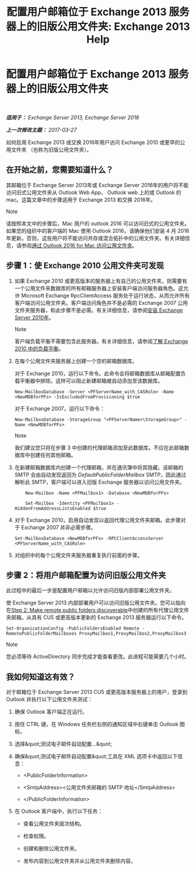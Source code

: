 ﻿---
title: '配置用户邮箱位于 Exchange 2013 服务器上的旧版公用文件夹: Exchange 2013 Help'
TOCTitle: 配置用户邮箱位于 Exchange 2013 服务器上的旧版公用文件夹
ms:assetid: 1d5ca19e-696e-4054-a634-15dd34d952b7
ms:mtpsurl: https://technet.microsoft.com/zh-cn/library/Dn690134(v=EXCHG.150)
ms:contentKeyID: 62281154
ms.date: 05/21/2018
mtps_version: v=EXCHG.150
ms.translationtype: MT
---

# 配置用户邮箱位于 Exchange 2013 服务器上的旧版公用文件夹

 

_**适用于：** Exchange Server 2013, Exchange Server 2016_

_**上一次修改主题：** 2017-03-27_

如何启用 Exchange 2013 或交换 2016年用户访问 Exchange 2010 或更早的公用文件夹 （也称为旧版公用文件夹）。

## 在开始之前，您需要知道什么？

其邮箱位于 Exchange Server 2013年或 Exchange Server 2016年的用户将不能访问旧式公用文件夹从 Outlook Web App、 Outlook web 上的或 Outlook 的 mac。这篇文章中的步骤适用于 Exchange 2013 和交换 2016年。

> [!NOTE]
> 请按照本文中的步骤后，Mac 用户的 outlook 2016 可以访问旧式的公用文件夹。如果您的组织中的客户端的 Mac 使用 Outlook 2016，请确保他们安装 4 月 2016年更新。否则，这些用户将不能访问共存或混合拓扑中的公用文件夹。有关详细信息，请参阅<a href="accessing-public-folders-with-outlook-2016-for-mac-exchange-2013-help.md">通过 Outlook 2016 for Mac 访问公用文件夹</a>。


## 步骤 1：使 Exchange 2010 公用文件夹可发现

1.  如果 Exchange 2010 或更高版本的服务器上有自己的公用文件夹，则需要有一个公用文件夹数据库的所有邮箱服务器上安装客户端访问服务器角色。这允许 Microsoft Exchange RpcClientAccess 服务处于运行状态，从而允许所有客户端访问公用文件夹。客户端访问角色并不是必需的 Exchange 2007 公用文件夹服务器，和此步骤不是必需。有关详细信息，请参阅[安装 Exchange Server 2010年](install-exchange-2013-using-the-setup-wizard-exchange-2013-help.md)。
    
    > [!NOTE]
    > 客户端负载平衡不需要包含此服务器。有关详细信息，请参阅<a href="https://technet.microsoft.com/zh-cn/library/ff625247(v=exchg.141).aspx">了解 Exchange 2010 中的负载平衡</a>。


2.  在每个公用文件夹服务器上创建一个空的邮箱数据库。
    
    对于 Exchange 2010，运行以下命令。此命令会将邮箱数据库从邮箱配置负载平衡器中排除。这样可以阻止新建邮箱被自动添加至该数据库。
    
        New-MailboxDatabase -Server <PFServerName_with_CASRole> -Name <NewMDBforPFs> -IsExcludedFromProvisioning $true 
    
    对于 Exchange 2007，运行以下命令：
    
        New-MailboxDatabase -StorageGroup "<PFServerName>\StorageGroup>" -Name <NewMDBforPFs>
    
    > [!NOTE]
    > 我们建议您只将在步骤 3 中创建的代理邮箱添加至此数据库。不应在此邮箱数据库中创建任何其他邮箱。


3.  在新建邮箱数据库内创建一个代理邮箱，并在通讯簿中将其隐藏。该邮箱的 SMTP 会由自动发现返回为 *DefaultPublicFolderMailbox* SMTP，因此通过解析此 SMTP，客户端可以进入旧版 Exchange 服务器以访问公用文件夹。
    ```
        New-Mailbox -Name <PFMailbox1> -Database <NewMDBforPFs> 
    ```
    ```
        Set-Mailbox -Identity <PFMailbox1> -HiddenFromAddressListsEnabled $true
    ```
    
4.  对于 Exchange 2010，启用自动发现以返回代理公用文件夹邮箱。此步骤对于 Exchange 2007 并非必需步骤。
    
        Set-MailboxDatabase <NewMDBforPFs> -RPCClientAccessServer <PFServerName_with_CASRole>

5.  对组织中的每个公用文件夹服务器重复执行前面的步骤。

## 步骤 2：将用户邮箱配置为访问旧版公用文件夹

此过程中的最后一步是配置用户邮箱以允许访问旧版内部部署公用文件夹。

使 Exchange Server 2013 内部部署用户可以访问旧版公用文件夹。您可以指向在[Step 2: Make remote public folders discoverable](configure-legacy-on-premises-public-folders-for-a-hybrid-deployment-exchange-2013-help.md)中创建的所有代理公用文件夹邮箱。从具有 CU5 或更高版本更新的 Exchange 2013 服务器运行以下命令。

    Set-OrganizationConfig -PublicFoldersEnabled Remote -RemotePublicFolderMailboxes ProxyMailbox1,ProxyMailbox2,ProxyMailbox3

> [!NOTE]
> 您必须等待 ActiveDirectory 同步完成才能查看更改。此进程可能需要几个小时。


## 我如何知道这有效？

对于邮箱位于 Exchange Server 2013 CU5 或更高版本服务器上的用户，登录到 Outlook 并执行以下公用文件夹测试：

1.  确保 Outlook 客户端正在运行。

2.  按住 CTRL 键，在 Windows 任务栏右侧的通知区域中右键单击 Outlook 图标。

3.  选择\&quot;测试电子邮件自动配置…\&quot;

4.  确保\&quot;测试电子邮件自动配置\&quot;工具在 XML 选项卡中返回以下信息：
    
      - \<PublicFolderInformation\>
    
      - \<SmtpAddress\>\<公用文件夹邮箱的 SMTP 地址\</SmtpAddress\>
    
      - \</PublicFolderInformation\>

5.  在 Outlook 客户端中，执行以下任务：
    
      - 查看公用文件夹层次结构。
    
      - 检查权限。
    
      - 创建和删除公用文件夹。
    
      - 发布内容到公用文件夹并从公用文件夹删除内容。

